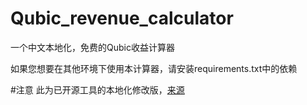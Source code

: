 # Qubic_revenue_calculator

一个中文本地化，免费的Qubic收益计算器

如果您想要在其他环境下使用本计算器，请安装requirements.txt中的依赖

#注意
此为已开源工具的本地化修改版，[来源](https://colab.research.google.com/github/dsglazyrin/qubic_utils/blob/main/Qubic_income_estimations.ipynb#scrollTo=BsdAMDecI3ci)
